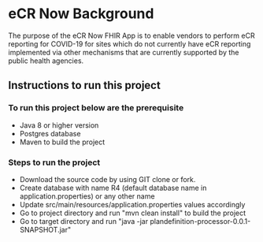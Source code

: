 # eCR Now Background
The purpose of the eCR Now FHIR App is to enable vendors to perform eCR reporting for COVID-19 for sites which do not currently have eCR reporting implemented via other mechanisms that are currently supported by the public health agencies. 

## Instructions to run this project ##

### To run this project below are the prerequisite ###
* Java 8 or higher version
* Postgres database
* Maven to build the project

### Steps to run the project ###
* Download the source code by using GIT clone or fork.
* Create database with name R4 (default database name in application.properties) or any other name
* Update src/main/resources/application.properties values accordingly
* Go to project directory and run "mvn clean install" to build the project
* Go to target directory and run "java -jar plandefinition-processor-0.0.1-SNAPSHOT.jar"


